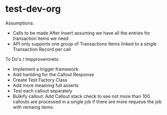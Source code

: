 # test-dev-org


Assumptions:
- Calls to be made After Insert assuming we have all the entries for transaction items we need
- API only supports one group of Transactions Items linked to a single Transaction Record per call

To Do's / Impprovemnets:
- Implement a trigger framework
- Add hanlding for the Callout Response
- Create Test Factory Class
- Add more meaming full asserts 
- Test each callout separately
- Bulkify callout: Add Callout stack check to see not more than 100 callouts are processed in a single job if there are more requeue the job with remaing items.
